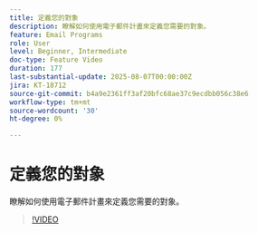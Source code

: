 ```yaml
---
title: 定義您的對象
description: 瞭解如何使用電子郵件計畫來定義您需要的對象。
feature: Email Programs
role: User
level: Beginner, Intermediate
doc-type: Feature Video
duration: 177
last-substantial-update: 2025-08-07T00:00:00Z
jira: KT-18712
source-git-commit: b4a9e2361ff3af20bfc68ae37c9ecdbb056c38e6
workflow-type: tm+mt
source-wordcount: '30'
ht-degree: 0%

---
```



# 定義您的對象

瞭解如何使用電子郵件計畫來定義您需要的對象。

>[!VIDEO](https://video.tv.adobe.com/v/3470678/?learn=on&enablevpops&captions=chi_hant)
